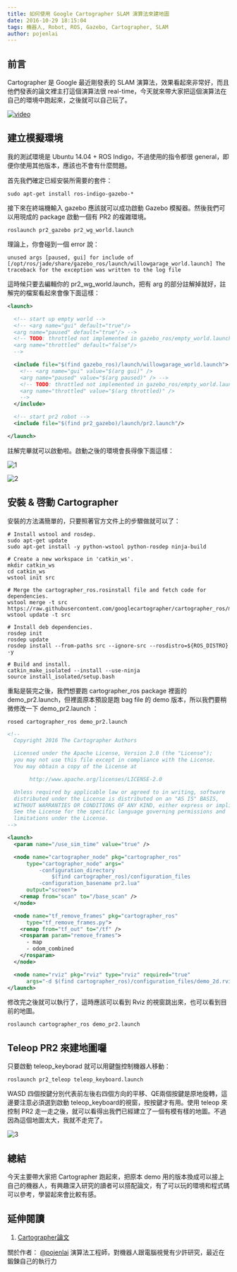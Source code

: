 ```yaml
---
title: 如何使用 Google Cartographer SLAM 演算法來建地圖
date: 2016-10-29 18:15:04
tags: 機器人, Robot, ROS, Gazebo, Cartographer, SLAM
author: pojenlai
---
```


## 前言

Cartographer 是 Google 最近剛發表的 SLAM 演算法，效果看起來非常好，而且他們發表的論文裡主打這個演算法很 real-time，今天就來帶大家把這個演算法在自己的環境中跑起來，之後就可以自己玩了。

[![video](https://img.youtube.com/vi/cK6s7soVwws/0.jpg)](https://www.youtube.com/watch?v=cK6s7soVwws)

## 建立模擬環境

我的測試環境是 Ubuntu 14.04 + ROS Indigo，不過使用的指令都很 general，即便你使用其他版本，應該也不會有什麼問題。

首先我們確定已經安裝所需要的套件：

```
sudo apt-get install ros-indigo-gazebo-*
```

接下來在終端機輸入 gazebo 應該就可以成功啟動 Gazebo 模擬器。然後我們可以用現成的 package 啟動一個有 PR2 的複雜環境。

```
roslaunch pr2_gazebo pr2_wg_world.launch
```

理論上，你會碰到一個 error 說：

```
unused args [paused, gui] for include of [/opt/ros/jade/share/gazebo_ros/launch/willowgarage_world.launch] The traceback for the exception was written to the log file
```

這時候只要去編輯你的 pr2_wg_world.launch，把有 arg 的部分註解掉就好，註解完的檔案看起來會像下面這樣：

```xml
<launch>

  <!-- start up empty world -->
  <!-- <arg name="gui" default="true"/>
  <arg name="paused" default="true"/> -->
  <!-- TODO: throttled not implemented in gazebo_ros/empty_world.launch
  <arg name="throttled" default="false"/>
  -->

  <include file="$(find gazebo_ros)/launch/willowgarage_world.launch">
    <!-- <arg name="gui" value="$(arg gui)" />
    <arg name="paused" value="$(arg paused)" /> -->
    <!-- TODO: throttled not implemented in gazebo_ros/empty_world.launch
    <arg name="throttled" value="$(arg throttled)" />
    -->
  </include>

  <!-- start pr2 robot -->
  <include file="$(find pr2_gazebo)/launch/pr2.launch"/>

</launch>

```

註解完畢就可以啟動啦。啟動之後的環境會長得像下面這樣：

![1](/img/pojenlai/cartographer_1.png)

![2](/img/pojenlai/cartographer_2.png)


## 安裝 & 啓動 Cartographer

安裝的方法滿簡單的，只要照著官方文件上的步驟做就可以了：

```
# Install wstool and rosdep.
sudo apt-get update
sudo apt-get install -y python-wstool python-rosdep ninja-build

# Create a new workspace in 'catkin_ws'.
mkdir catkin_ws
cd catkin_ws
wstool init src

# Merge the cartographer_ros.rosinstall file and fetch code for dependencies.
wstool merge -t src https://raw.githubusercontent.com/googlecartographer/cartographer_ros/master/cartographer_ros.rosinstall
wstool update -t src

# Install deb dependencies.
rosdep init
rosdep update
rosdep install --from-paths src --ignore-src --rosdistro=${ROS_DISTRO} -y

# Build and install.
catkin_make_isolated --install --use-ninja
source install_isolated/setup.bash
```

重點是裝完之後，我們想要跑 cartographer_ros package 裡面的 demo_pr2.launch，但裡面原本預設是跑 bag file 的 demo 版本，所以我們要稍微修改一下 demo_pr2.launch ：

```
rosed cartographer_ros demo_pr2.launch
```

```xml
<!--
  Copyright 2016 The Cartographer Authors

  Licensed under the Apache License, Version 2.0 (the "License");
  you may not use this file except in compliance with the License.
  You may obtain a copy of the License at

       http://www.apache.org/licenses/LICENSE-2.0

  Unless required by applicable law or agreed to in writing, software
  distributed under the License is distributed on an "AS IS" BASIS,
  WITHOUT WARRANTIES OR CONDITIONS OF ANY KIND, either express or implied.
  See the License for the specific language governing permissions and
  limitations under the License.
-->

<launch>
  <param name="/use_sim_time" value="true" />

  <node name="cartographer_node" pkg="cartographer_ros"
      type="cartographer_node" args="
          -configuration_directory
              $(find cartographer_ros)/configuration_files
          -configuration_basename pr2.lua"
      output="screen">
    <remap from="scan" to="/base_scan" />
  </node>

  <node name="tf_remove_frames" pkg="cartographer_ros"
      type="tf_remove_frames.py">
    <remap from="tf_out" to="/tf" />
    <rosparam param="remove_frames">
      - map
      - odom_combined
    </rosparam>
  </node>

  <node name="rviz" pkg="rviz" type="rviz" required="true"
      args="-d $(find cartographer_ros)/configuration_files/demo_2d.rviz" />
</launch>

```

修改完之後就可以執行了，這時應該可以看到 Rviz 的視窗跳出來，也可以看到目前的地圖。

```
roslaunch cartographer_ros demo_pr2.launch
```

## Teleop PR2 來建地圖囉

只要啟動 teleop_keyborad 就可以用鍵盤控制機器人移動：

```
roslaunch pr2_teleop teleop_keyboard.launch
```

WASD 四個按鍵分別代表前左後右四個方向的平移、QE兩個按鍵是原地旋轉，這邊要注意必須選到啟動 teleop_keyboard的視窗，按按鍵才有用。使用 teleop 來控制 PR2 走一走之後，就可以看得出我們已經建立了一個有模有樣的地圖。不過因為這個地圖太大，我就不走完了。

![3](/img/pojenlai/cartographer_3.png)

## 總結

今天主要帶大家把 Cartographer 跑起來，把原本 demo 用的版本換成可以接上自己的機器人，有興趣深入研究的讀者可以搭配論文，有了可以玩的環境和程式碼可以參考，學習起來會比較有感。

## 延伸閱讀

1. [Cartographer論文](https://static.googleusercontent.com/media/research.google.com/zh-TW//pubs/archive/45466.pdf)

關於作者：
[@pojenlai](https://pojenlai.wordpress.com/) 演算法工程師，對機器人跟電腦視覺有少許研究，最近在鍛鍊自己的執行力
